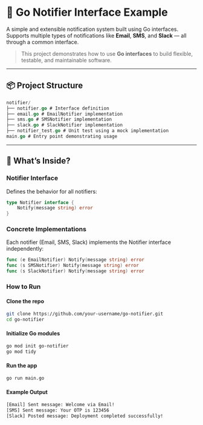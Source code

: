 # 📣 Go Notifier Interface Example

A simple and extensible notification system built using Go interfaces.  
Supports multiple types of notifications like **Email**, **SMS**, and **Slack** — all through a common interface.

> This project demonstrates how to use **Go interfaces** to build flexible, testable, and maintainable software.

---

## 📦 Project Structure

```go
notifier/
├── notifier.go # Interface definition
├── email.go # EmailNotifier implementation
├── sms.go # SMSNotifier implementation
├── slack.go # SlackNotifier implementation
├── notifier_test.go # Unit test using a mock implementation
main.go # Entry point demonstrating usage

```

---

## 📘 What’s Inside?

### Notifier Interface

Defines the behavior for all notifiers:

```go
type Notifier interface {
    Notify(message string) error
}
```

### Concrete Implementations

Each notifier (Email, SMS, Slack) implements the Notifier interface independently:

```go
func (e EmailNotifier) Notify(message string) error
func (s SMSNotifier) Notify(message string) error
func (s SlackNotifier) Notify(message string) error
```

### How to Run

#### Clone the repo
```bash
git clone https://github.com/your-username/go-notifier.git
cd go-notifier
```
#### Initialize Go modules
```bash
go mod init go-notifier
go mod tidy
```

#### Run the app
```bash
go run main.go
```
#### Example Output
```bash
[Email] Sent message: Welcome via Email!
[SMS] Sent message: Your OTP is 123456
[Slack] Posted message: Deployment completed successfully!
```